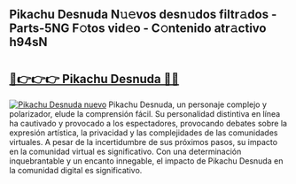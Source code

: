 ## Pikachu Desnuda N𝚞𝚎vos desn𝚞dos filtr𝚊dos - Parts-5NG F𝚘tos vid𝚎o - C𝚘ntenido atr𝚊ctivo h94sN

# <h2><a href="http://mb4sh1.tromn.icu/?c=Pikachu+Desnuda">🔗👉👉👉 Pikachu Desnuda 🔗🔗</a></h2>

[![Pikachu Desnuda nuevo](https://i.imgur.com/pEAQMta.gif)](http://mb4sh1.tromn.icu/?c=Pikachu+Desnuda)
Pikachu Desnuda, un personaje complejo y polarizador, elude la comprensión fácil. Su personalidad distintiva en línea ha cautivado y provocado a los espectadores, provocando debates sobre la expresión artística, la privacidad y las complejidades de las comunidades virtuales. A pesar de la incertidumbre de sus próximos pasos, su impacto en la comunidad virtual es significativo. Con una determinación inquebrantable y un encanto innegable, el impacto de Pikachu Desnuda en la comunidad digital es significativo.
